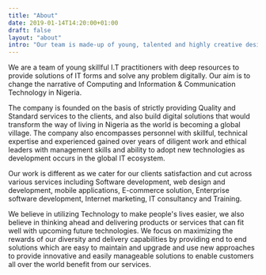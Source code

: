 ```yaml
---
title: "About"
date: 2019-01-14T14:20:00+01:00
draft: false
layout: "about"
intro: "Our team is made-up of young, talented and highly creative designers and engineers, with extreme passion for quality. The results will only be limited by your own imaginations."
---
```


We are a team of young skillful I.T practitioners with deep resources to provide solutions of IT forms and solve any problem digitally. Our aim is to change the narrative of Computing and Information & Communication Technology in Nigeria. 

The company is founded on the basis of strictly providing Quality and Standard services to the clients, and also build digital solutions that would transform the way of living in Nigeria as the world is becoming a global village. The company also encompasses personnel with skillful, technical expertise and experienced gained over years of diligent work and ethical leaders with management skills and ability to adopt new technologies as development occurs in the global IT ecosystem. 

Our work is different as we cater for our clients satisfaction and cut across various services including Software development, web design and development, mobile applications, E-commerce solution, Enterprise software development, Internet marketing, IT consultancy and Training.

We believe in utilizing Technology to make people's lives easier, we also believe in thinking ahead and delivering products or services that can fit well with upcoming future technologies. We focus on maximizing the rewards of our diversity and delivery capabilities by providing end to end solutions which are easy to maintain and upgrade and use new approaches to provide innovative and easily manageable solutions to enable customers all over the world benefit from our services.
